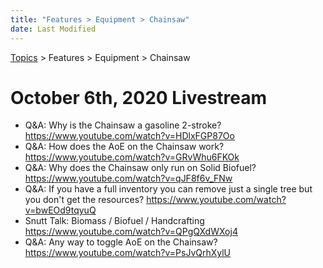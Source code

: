```yaml
---
title: "Features > Equipment > Chainsaw"
date: Last Modified
---
```

[Topics](../../../topics.md) > Features > Equipment > Chainsaw

# October 6th, 2020 Livestream
* Q&A: Why is the Chainsaw a gasoline 2-stroke? https://www.youtube.com/watch?v=HDlxFGP87Oo
* Q&A: How does the AoE on the Chainsaw work? https://www.youtube.com/watch?v=GRvWhu6FKOk
* Q&A: Why does the Chainsaw only run on Solid Biofuel? https://www.youtube.com/watch?v=qJF8f6v_FNw
* Q&A: If you have a full inventory you can remove just a single tree but you don't get the resources? https://www.youtube.com/watch?v=bwEOd9tqyuQ
* Snutt Talk: Biomass / Biofuel / Handcrafting https://www.youtube.com/watch?v=QPgQXdWXoj4
* Q&A: Any way to toggle AoE on the Chainsaw? https://www.youtube.com/watch?v=PsJvQrhXylU
